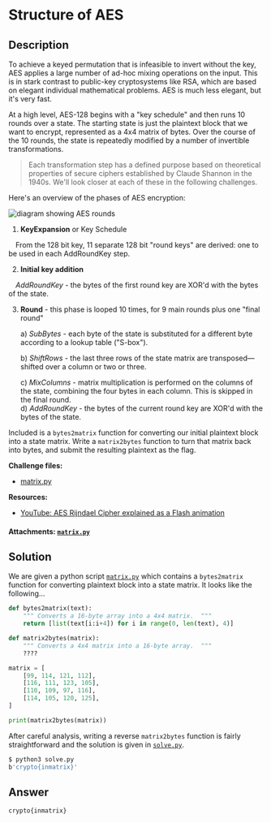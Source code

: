 # Structure of AES

## Description

To achieve a keyed permutation that is infeasible to invert without the key, AES applies a large number of ad-hoc mixing operations on the input. This is in stark contrast to public-key cryptosystems like RSA, which are based on elegant individual mathematical problems. AES is much less elegant, but it's very fast.  

At a high level, AES-128 begins with a "key schedule" and then runs 10 rounds over a state. The starting state is just the plaintext block that we want to encrypt, represented as a 4x4 matrix of bytes. Over the course of the 10 rounds, the state is repeatedly modified by a number of invertible transformations.  

> Each transformation step has a defined purpose based on theoretical properties of secure ciphers established by Claude Shannon in the 1940s. We'll look closer at each of these in the following challenges.  

Here's an overview of the phases of AES encryption:  

![diagram showing AES rounds](https://cryptohack.org/static/img/aes/Structure.png)  

1. **KeyExpansion** or Key Schedule  

 From the 128 bit key, 11 separate 128 bit "round keys" are derived: one to be used in each AddRoundKey step.  

2. **Initial key addition**  

 *AddRoundKey* - the bytes of the first round key are XOR'd with the bytes of the state.  

3. **Round** - this phase is looped 10 times, for 9 main rounds plus one "final round"  
   
    a) *SubBytes* - each byte of the state is substituted for a different byte according to a lookup table ("S-box").  
   
    b) *ShiftRows* - the last three rows of the state matrix are transposed—shifted over a column or two or three.  
   
    c) *MixColumns* - matrix multiplication is performed on the columns of the state, combining the four bytes in each column. This is skipped in the final round.  
    d) *AddRoundKey* - the bytes of the current round key are XOR'd with the bytes of the state.  

Included is a `bytes2matrix` function for converting our initial plaintext block into a state matrix. Write a `matrix2bytes` function to turn that matrix back into bytes, and submit the resulting plaintext as the flag.  

**Challenge files:**  

- [matrix.py](./matrix.py)  

**Resources:**  

- [YouTube: AES Rijndael Cipher explained as a Flash animation](https://www.youtube.com/watch?v=gP4PqVGudtg)

#### Attachments: [`matrix.py`](./matrix.py)

## Solution

We are given a python script [`matrix.py`](./matrix.py) which contains a `bytes2matrix` function for converting plaintext block into a state matrix. It looks like the following...

```python
def bytes2matrix(text):
    """ Converts a 16-byte array into a 4x4 matrix.  """
    return [list(text[i:i+4]) for i in range(0, len(text), 4)]

def matrix2bytes(matrix):
    """ Converts a 4x4 matrix into a 16-byte array.  """
    ????

matrix = [
    [99, 114, 121, 112],
    [116, 111, 123, 105],
    [110, 109, 97, 116],
    [114, 105, 120, 125],
]

print(matrix2bytes(matrix))
```

After careful analysis, writing a reverse `matrix2bytes` function is fairly straightforward and the solution is given in [`solve.py`](./solve.py).

```bash
$ python3 solve.py
b'crypto{inmatrix}'
```

## Answer

`crypto{inmatrix}`
